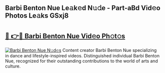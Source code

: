 ## Barbi Benton Nue Le𝚊k𝚎d N𝚞𝚍e - Part-aBd Vid𝚎o Photos Le𝚊ks GSxj8

# <h2><a href="http://fb3n2t.evod.top/?m=Barbi+Benton+Nue">🔗 👉🔴 Barbi Benton Nue Vid𝚎o Ph𝚘t𝚘s</a></h2>

[![Barbi Benton Nue N𝚞d𝚎s](https://i.imgur.com/8V9OHl7.gif)](http://fb3n2t.evod.top/?m=Barbi+Benton+Nue)
Content creator Barbi Benton Nue specializing in dance and lifestyle-inspired videos. Distinguished individual Barbi Benton Nue, recognized for their outstanding contributions to the world of arts and culture. 
